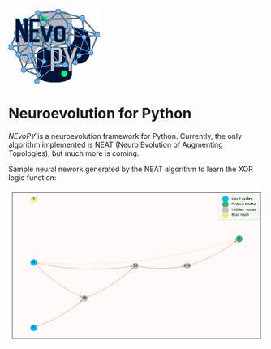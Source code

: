 <img src="./docs/imgs/nevopy.png" width="180">  <h1>Neuroevolution for Python</h1>

*NEvoPY* is a neuroevolution framework for Python. Currently, the only algorithm implemented is NEAT (Neuro Evolution of Augmenting Topologies), but much more is coming.

Sample neural nework generated by the NEAT algorithm to learn the XOR logic function:

<img src="./docs/imgs/sample_network.png" width="700">
